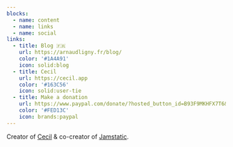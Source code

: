 ```yaml
---
blocks:
  - name: content
  - name: links
  - name: social
links:
  - title: Blog 🇫🇷
    url: https://arnaudligny.fr/blog/
    color: '#1A4A91'
    icon: solid:blog
  - title: Cecil
    url: https://cecil.app
    color: '#163C56'
    icon: solid:user-tie
  - title: Make a donation
    url: https://www.paypal.com/donate/?hosted_button_id=B93F9MKHFX7T6&locale.x=en
    color: '#FED13C'
    icon: brands:paypal
---
```

Creator of [Cecil](https://cecil.app) & co-creator of [Jamstatic](https://jamstatic.fr).
